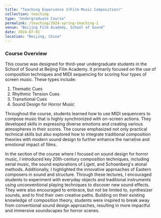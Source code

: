 ```yaml
---
title: "Teaching Experience 1(Film Music Composition)"
collection: teaching
type: "Undergraduate Course"
permalink: /teaching/2024-spring-teaching-1
venue: "Beijing Film Academy, School of Sound"
date: 2024-07-01
location: "Beijing, China"
---
```



### Course Overview  
This course was designed for third-year undergraduate students in the School of Sound at Beijing Film Academy. It primarily focused on the use of composition techniques and MIDI sequencing for scoring four types of screen music. These types include:  
1. Thematic Cues  
2. Rhythmic Tension Cues  
3. Transitional Cues  
4. Sound Design for Horror Music  

Throughout the course, students learned how to use MIDI sequencers to compose music that is highly synchronized with on-screen actions. They developed skills in expressing diverse emotions and creating various atmospheres in their scores. The course emphasized not only practical technical skills but also explored how to integrate traditional composition theories with modern sound design to further enhance the narrative and emotional impact of films.  

In the section of the course where I focused on sound design for horror music, I introduced key 20th-century composition techniques, including serial music, the sound explorations of *Ligeti*, and Schoenberg's atonal methods. Additionally, I highlighted the innovative approaches of Eastern composers in sound and structure. Through these lectures, I encouraged students to experiment with everyday objects and traditional instruments using unconventional playing techniques to discover new sound effects. They were also encouraged to embrace, but not be limited to, synthesizer sounds, and to find their own creative paths. Building on their existing knowledge of composition theory, students were inspired to break away from conventional sound design approaches, resulting in more impactful and immersive soundscapes for horror scenes.
